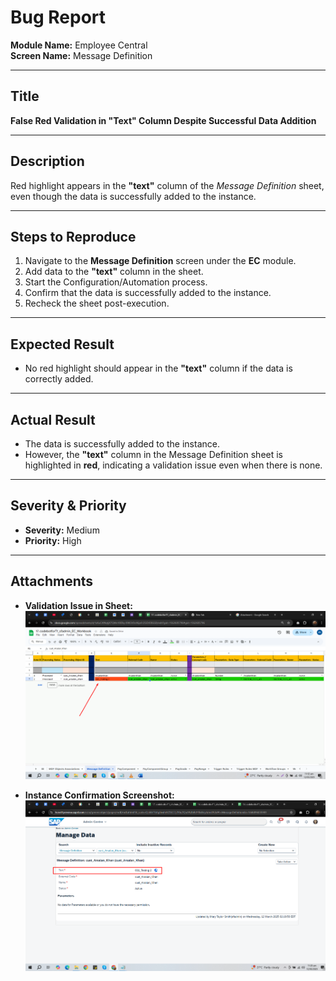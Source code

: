 # Bug Report

**Module Name:** Employee Central  
**Screen Name:** Message Definition  

---

## Title
**False Red Validation in "Text" Column Despite Successful Data Addition**

---

## Description
Red highlight appears in the **"text"** column of the *Message Definition* sheet, even though the data is successfully added to the instance.

---

## Steps to Reproduce
1. Navigate to the **Message Definition** screen under the **EC** module.  
2. Add data to the **"text"** column in the sheet.  
3. Start the Configuration/Automation process.  
4. Confirm that the data is successfully added to the instance.  
5. Recheck the sheet post-execution.

---

## Expected Result
- No red highlight should appear in the **"text"** column if the data is correctly added.

---

## Actual Result
- The data is successfully added to the instance.  
- However, the **"text"** column in the Message Definition sheet is highlighted in **red**, indicating a validation issue even when there is none.

---

## Severity & Priority
- **Severity:** Medium  
- **Priority:** High  

---

## Attachments

- **Validation Issue in Sheet:**  
  ![Message Definition - Text Column Highlight in Red](Bug%20Reporting%20Images/bug_2_img_2.png)

- **Instance Confirmation Screenshot:**  
  ![Data Successfully Added to SAP](Bug%20Reporting%20Images/bug_2_img_1.png)
